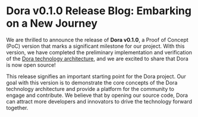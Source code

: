 # Dora v0.1.0 Release Blog: Embarking on a New Journey

We are thrilled to announce the release of **Dora v0.1.0**, a Proof of Concept (PoC) version that marks a significant milestone for our project. With this version, we have completed the preliminary implementation and verification of the [Dora technology architecture](https://github.com/dp-labs/dora/blob/main/docs/design/tech.md), and we are excited to share that Dora is now open source!

This release signifies an important starting point for the Dora project. Our goal with this version is to demonstrate the core concepts of the Dora technology architecture and provide a platform for the community to engage and contribute. We believe that by opening our source code, Dora can attract more developers and innovators to drive the technology forward together.
